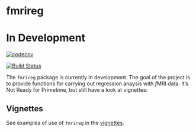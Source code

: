 fmrireg
================

# In Development

[![codecov](https://codecov.io/github/bbuchsbaum/fmrireg/branch/master/graphs/badge.svg)](https://codecov.io/github/bbuchsbaum/fmrireg)

[![Build
Status](https://img.shields.io/travis/bbuchsbaum/fmrireg/master.svg)](https://travis-ci.org/bbuchsbaum/fmrireg)

The `fmrireg` package is currently in development. The goal of the
project is to provide functions for carrying out regression anaysis with
*f*MRI data. It’s Not Ready for Primetime, but still have a look at
vignettes:

## Vignettes

See examples of use of `fmrireg` in the
[vignettes](https://bbuchsbaum.github.io/fmrireg/articles/index.html).
